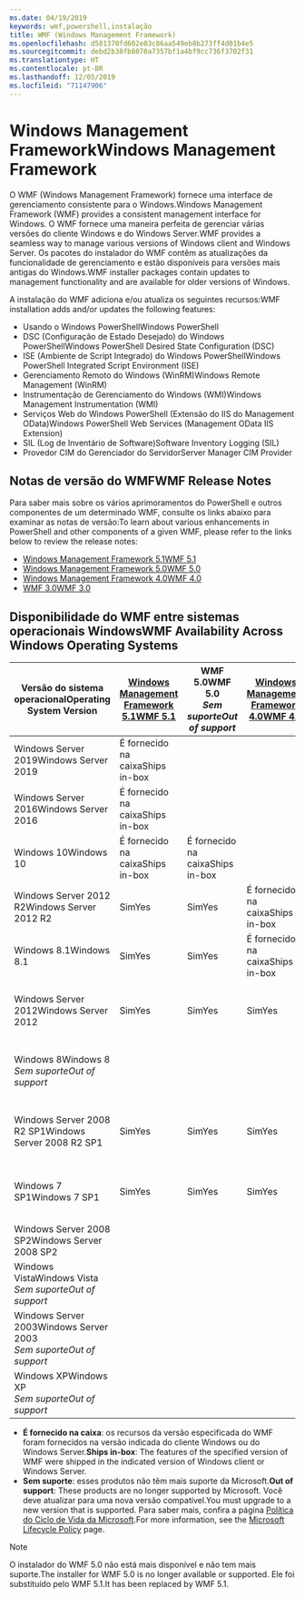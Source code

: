 ```yaml
---
ms.date: 04/19/2019
keywords: wmf,powershell,instalação
title: WMF (Windows Management Framework)
ms.openlocfilehash: d581370fd602e03c86aa549eb8b273ff4d01b4e5
ms.sourcegitcommit: debd2b38fb8070a7357bf1a4bf9cc736f3702f31
ms.translationtype: HT
ms.contentlocale: pt-BR
ms.lasthandoff: 12/05/2019
ms.locfileid: "71147906"
---
```

# <a name="windows-management-framework"></a><span data-ttu-id="328a0-103">Windows Management Framework</span><span class="sxs-lookup"><span data-stu-id="328a0-103">Windows Management Framework</span></span>

<span data-ttu-id="328a0-104">O WMF (Windows Management Framework) fornece uma interface de gerenciamento consistente para o Windows.</span><span class="sxs-lookup"><span data-stu-id="328a0-104">Windows Management Framework (WMF) provides a consistent management interface for Windows.</span></span> <span data-ttu-id="328a0-105">O WMF fornece uma maneira perfeita de gerenciar várias versões do cliente Windows e do Windows Server.</span><span class="sxs-lookup"><span data-stu-id="328a0-105">WMF provides a seamless way to manage various versions of Windows client and Windows Server.</span></span> <span data-ttu-id="328a0-106">Os pacotes do instalador do WMF contêm as atualizações da funcionalidade de gerenciamento e estão disponíveis para versões mais antigas do Windows.</span><span class="sxs-lookup"><span data-stu-id="328a0-106">WMF installer packages contain updates to management functionality and are available for older versions of Windows.</span></span>

<span data-ttu-id="328a0-107">A instalação do WMF adiciona e/ou atualiza os seguintes recursos:</span><span class="sxs-lookup"><span data-stu-id="328a0-107">WMF installation adds and/or updates the following features:</span></span>

- <span data-ttu-id="328a0-108">Usando o Windows PowerShell</span><span class="sxs-lookup"><span data-stu-id="328a0-108">Windows PowerShell</span></span>
- <span data-ttu-id="328a0-109">DSC (Configuração de Estado Desejado) do Windows PowerShell</span><span class="sxs-lookup"><span data-stu-id="328a0-109">Windows PowerShell Desired State Configuration (DSC)</span></span>
- <span data-ttu-id="328a0-110">ISE (Ambiente de Script Integrado) do Windows PowerShell</span><span class="sxs-lookup"><span data-stu-id="328a0-110">Windows PowerShell Integrated Script Environment (ISE)</span></span>
- <span data-ttu-id="328a0-111">Gerenciamento Remoto do Windows (WinRM)</span><span class="sxs-lookup"><span data-stu-id="328a0-111">Windows Remote Management (WinRM)</span></span>
- <span data-ttu-id="328a0-112">Instrumentação de Gerenciamento do Windows (WMI)</span><span class="sxs-lookup"><span data-stu-id="328a0-112">Windows Management Instrumentation (WMI)</span></span>
- <span data-ttu-id="328a0-113">Serviços Web do Windows PowerShell (Extensão do IIS do Management OData)</span><span class="sxs-lookup"><span data-stu-id="328a0-113">Windows PowerShell Web Services (Management OData IIS Extension)</span></span>
- <span data-ttu-id="328a0-114">SIL (Log de Inventário de Software)</span><span class="sxs-lookup"><span data-stu-id="328a0-114">Software Inventory Logging (SIL)</span></span>
- <span data-ttu-id="328a0-115">Provedor CIM do Gerenciador do Servidor</span><span class="sxs-lookup"><span data-stu-id="328a0-115">Server Manager CIM Provider</span></span>

## <a name="wmf-release-notes"></a><span data-ttu-id="328a0-116">Notas de versão do WMF</span><span class="sxs-lookup"><span data-stu-id="328a0-116">WMF Release Notes</span></span>

<span data-ttu-id="328a0-117">Para saber mais sobre os vários aprimoramentos do PowerShell e outros componentes de um determinado WMF, consulte os links abaixo para examinar as notas de versão:</span><span class="sxs-lookup"><span data-stu-id="328a0-117">To learn about various enhancements in PowerShell and other components of a given WMF, please refer to the links below to review the release notes:</span></span>

- [<span data-ttu-id="328a0-118">Windows Management Framework 5.1</span><span class="sxs-lookup"><span data-stu-id="328a0-118">WMF 5.1</span></span>](whats-new/release-notes.md#wmf-51-changes)
- [<span data-ttu-id="328a0-119">Windows Management Framework 5.0</span><span class="sxs-lookup"><span data-stu-id="328a0-119">WMF 5.0</span></span>](whats-new/release-notes.md#wmf-50-changes)
- [<span data-ttu-id="328a0-120">Windows Management Framework 4.0</span><span class="sxs-lookup"><span data-stu-id="328a0-120">WMF 4.0</span></span>](https://download.microsoft.com/download/3/D/6/3D61D262-8549-4769-A660-230B67E15B25/Windows%20Management%20Framework%204%200%20Release%20Notes.docx)
- [<span data-ttu-id="328a0-121">WMF 3.0</span><span class="sxs-lookup"><span data-stu-id="328a0-121">WMF 3.0</span></span>](https://download.microsoft.com/download/E/7/6/E76850B8-DA6E-4FF5-8CCE-A24FC513FD16/WMF%203%20Release%20Notes.docx)

## <a name="wmf-availability-across-windows-operating-systems"></a><span data-ttu-id="328a0-122">Disponibilidade do WMF entre sistemas operacionais Windows</span><span class="sxs-lookup"><span data-stu-id="328a0-122">WMF Availability Across Windows Operating Systems</span></span>

|        <span data-ttu-id="328a0-123">Versão do sistema operacional</span><span class="sxs-lookup"><span data-stu-id="328a0-123">Operating System Version</span></span>         | <span data-ttu-id="328a0-124">[Windows Management Framework 5.1][]</span><span class="sxs-lookup"><span data-stu-id="328a0-124">[WMF 5.1][]</span></span>  | <span data-ttu-id="328a0-125">WMF 5.0</span><span class="sxs-lookup"><span data-stu-id="328a0-125">WMF 5.0</span></span><br><span data-ttu-id="328a0-126">*Sem suporte*</span><span class="sxs-lookup"><span data-stu-id="328a0-126">*Out of support*</span></span> | <span data-ttu-id="328a0-127">[Windows Management Framework 4.0][]</span><span class="sxs-lookup"><span data-stu-id="328a0-127">[WMF 4.0][]</span></span>  | <span data-ttu-id="328a0-128">[WMF 3.0][]</span><span class="sxs-lookup"><span data-stu-id="328a0-128">[WMF 3.0][]</span></span>  | <span data-ttu-id="328a0-129">[WMF 2.0][]</span><span class="sxs-lookup"><span data-stu-id="328a0-129">[WMF 2.0][]</span></span>  |
| --------------------------------------- | ------------ | --------------------------- | ------------ | ------------ | ------------ |
| <span data-ttu-id="328a0-130">Windows Server 2019</span><span class="sxs-lookup"><span data-stu-id="328a0-130">Windows Server 2019</span></span>                     | <span data-ttu-id="328a0-131">É fornecido na caixa</span><span class="sxs-lookup"><span data-stu-id="328a0-131">Ships in-box</span></span> |                             |              |              |              |
| <span data-ttu-id="328a0-132">Windows Server 2016</span><span class="sxs-lookup"><span data-stu-id="328a0-132">Windows Server 2016</span></span>                     | <span data-ttu-id="328a0-133">É fornecido na caixa</span><span class="sxs-lookup"><span data-stu-id="328a0-133">Ships in-box</span></span> |                             |              |              |              |
| <span data-ttu-id="328a0-134">Windows 10</span><span class="sxs-lookup"><span data-stu-id="328a0-134">Windows 10</span></span>                              | <span data-ttu-id="328a0-135">É fornecido na caixa</span><span class="sxs-lookup"><span data-stu-id="328a0-135">Ships in-box</span></span> | <span data-ttu-id="328a0-136">É fornecido na caixa</span><span class="sxs-lookup"><span data-stu-id="328a0-136">Ships in-box</span></span>                |              |              |              |
| <span data-ttu-id="328a0-137">Windows Server 2012 R2</span><span class="sxs-lookup"><span data-stu-id="328a0-137">Windows Server 2012 R2</span></span>                  | <span data-ttu-id="328a0-138">Sim</span><span class="sxs-lookup"><span data-stu-id="328a0-138">Yes</span></span>          | <span data-ttu-id="328a0-139">Sim</span><span class="sxs-lookup"><span data-stu-id="328a0-139">Yes</span></span>                         | <span data-ttu-id="328a0-140">É fornecido na caixa</span><span class="sxs-lookup"><span data-stu-id="328a0-140">Ships in-box</span></span> |              |              |
| <span data-ttu-id="328a0-141">Windows 8.1</span><span class="sxs-lookup"><span data-stu-id="328a0-141">Windows 8.1</span></span>                             | <span data-ttu-id="328a0-142">Sim</span><span class="sxs-lookup"><span data-stu-id="328a0-142">Yes</span></span>          | <span data-ttu-id="328a0-143">Sim</span><span class="sxs-lookup"><span data-stu-id="328a0-143">Yes</span></span>                         | <span data-ttu-id="328a0-144">É fornecido na caixa</span><span class="sxs-lookup"><span data-stu-id="328a0-144">Ships in-box</span></span> |              |              |
| <span data-ttu-id="328a0-145">Windows Server 2012</span><span class="sxs-lookup"><span data-stu-id="328a0-145">Windows Server 2012</span></span>                     | <span data-ttu-id="328a0-146">Sim</span><span class="sxs-lookup"><span data-stu-id="328a0-146">Yes</span></span>          | <span data-ttu-id="328a0-147">Sim</span><span class="sxs-lookup"><span data-stu-id="328a0-147">Yes</span></span>                         | <span data-ttu-id="328a0-148">Sim</span><span class="sxs-lookup"><span data-stu-id="328a0-148">Yes</span></span>          | <span data-ttu-id="328a0-149">É fornecido na caixa</span><span class="sxs-lookup"><span data-stu-id="328a0-149">Ships in-box</span></span> |              |
| <span data-ttu-id="328a0-150">Windows 8</span><span class="sxs-lookup"><span data-stu-id="328a0-150">Windows 8</span></span><br><span data-ttu-id="328a0-151">*Sem suporte*</span><span class="sxs-lookup"><span data-stu-id="328a0-151">*Out of support*</span></span>           |              |                             |              | <span data-ttu-id="328a0-152">É fornecido na caixa</span><span class="sxs-lookup"><span data-stu-id="328a0-152">Ships in-box</span></span> |              |
| <span data-ttu-id="328a0-153">Windows Server 2008 R2 SP1</span><span class="sxs-lookup"><span data-stu-id="328a0-153">Windows Server 2008 R2 SP1</span></span>              | <span data-ttu-id="328a0-154">Sim</span><span class="sxs-lookup"><span data-stu-id="328a0-154">Yes</span></span>          | <span data-ttu-id="328a0-155">Sim</span><span class="sxs-lookup"><span data-stu-id="328a0-155">Yes</span></span>                         | <span data-ttu-id="328a0-156">Sim</span><span class="sxs-lookup"><span data-stu-id="328a0-156">Yes</span></span>          | <span data-ttu-id="328a0-157">Sim</span><span class="sxs-lookup"><span data-stu-id="328a0-157">Yes</span></span>          | <span data-ttu-id="328a0-158">É fornecido na caixa</span><span class="sxs-lookup"><span data-stu-id="328a0-158">Ships in-box</span></span> |
| <span data-ttu-id="328a0-159">Windows 7 SP1</span><span class="sxs-lookup"><span data-stu-id="328a0-159">Windows 7 SP1</span></span>                           | <span data-ttu-id="328a0-160">Sim</span><span class="sxs-lookup"><span data-stu-id="328a0-160">Yes</span></span>          | <span data-ttu-id="328a0-161">Sim</span><span class="sxs-lookup"><span data-stu-id="328a0-161">Yes</span></span>                         | <span data-ttu-id="328a0-162">Sim</span><span class="sxs-lookup"><span data-stu-id="328a0-162">Yes</span></span>          | <span data-ttu-id="328a0-163">Sim</span><span class="sxs-lookup"><span data-stu-id="328a0-163">Yes</span></span>          | <span data-ttu-id="328a0-164">É fornecido na caixa</span><span class="sxs-lookup"><span data-stu-id="328a0-164">Ships in-box</span></span> |
| <span data-ttu-id="328a0-165">Windows Server 2008 SP2</span><span class="sxs-lookup"><span data-stu-id="328a0-165">Windows Server 2008 SP2</span></span>                 |              |                             |              | <span data-ttu-id="328a0-166">Sim</span><span class="sxs-lookup"><span data-stu-id="328a0-166">Yes</span></span>          | <span data-ttu-id="328a0-167">Sim</span><span class="sxs-lookup"><span data-stu-id="328a0-167">Yes</span></span>          |
| <span data-ttu-id="328a0-168">Windows Vista</span><span class="sxs-lookup"><span data-stu-id="328a0-168">Windows Vista</span></span><br><span data-ttu-id="328a0-169">*Sem suporte*</span><span class="sxs-lookup"><span data-stu-id="328a0-169">*Out of support*</span></span>       |              |                             |              |              | <span data-ttu-id="328a0-170">Sim</span><span class="sxs-lookup"><span data-stu-id="328a0-170">Yes</span></span>          |
| <span data-ttu-id="328a0-171">Windows Server 2003</span><span class="sxs-lookup"><span data-stu-id="328a0-171">Windows Server 2003</span></span><br><span data-ttu-id="328a0-172">*Sem suporte*</span><span class="sxs-lookup"><span data-stu-id="328a0-172">*Out of support*</span></span> |              |                             |              |              | <span data-ttu-id="328a0-173">Sim</span><span class="sxs-lookup"><span data-stu-id="328a0-173">Yes</span></span>          |
| <span data-ttu-id="328a0-174">Windows XP</span><span class="sxs-lookup"><span data-stu-id="328a0-174">Windows XP</span></span><br><span data-ttu-id="328a0-175">*Sem suporte*</span><span class="sxs-lookup"><span data-stu-id="328a0-175">*Out of support*</span></span>          |              |                             |              | <span data-ttu-id="328a0-176">Sim</span><span class="sxs-lookup"><span data-stu-id="328a0-176">Yes</span></span>          | <span data-ttu-id="328a0-177">Sim</span><span class="sxs-lookup"><span data-stu-id="328a0-177">Yes</span></span>          |

- <span data-ttu-id="328a0-178">**É fornecido na caixa**: os recursos da versão especificada do WMF foram fornecidos na versão indicada do cliente Windows ou do Windows Server.</span><span class="sxs-lookup"><span data-stu-id="328a0-178">**Ships in-box**: The features of the specified version of WMF were shipped in the indicated version of Windows client or Windows Server.</span></span>
- <span data-ttu-id="328a0-179">**Sem suporte**: esses produtos não têm mais suporte da Microsoft.</span><span class="sxs-lookup"><span data-stu-id="328a0-179">**Out of support**: These products are no longer supported by Microsoft.</span></span> <span data-ttu-id="328a0-180">Você deve atualizar para uma nova versão compatível.</span><span class="sxs-lookup"><span data-stu-id="328a0-180">You must upgrade to a new version that is supported.</span></span> <span data-ttu-id="328a0-181">Para saber mais, confira a página [Política do Ciclo de Vida da Microsoft][].</span><span class="sxs-lookup"><span data-stu-id="328a0-181">For more information, see the [Microsoft Lifecycle Policy][] page.</span></span>

> [!NOTE]
> <span data-ttu-id="328a0-182">O instalador do WMF 5.0 não está mais disponível e não tem mais suporte.</span><span class="sxs-lookup"><span data-stu-id="328a0-182">The installer for WMF 5.0 is no longer available or supported.</span></span> <span data-ttu-id="328a0-183">Ele foi substituído pelo WMF 5.1.</span><span class="sxs-lookup"><span data-stu-id="328a0-183">It has been replaced by WMF 5.1.</span></span>

[Política do Ciclo de Vida da Microsoft]: https://support.microsoft.com/lifecycle
[Microsoft Lifecycle Policy]: https://support.microsoft.com/lifecycle
[Windows Management Framework 5.1]: https://aka.ms/wmf51download
[WMF 5.1]: https://aka.ms/wmf51download
[Windows Management Framework 4.0]: https://aka.ms/wmf4download
[WMF 4.0]: https://aka.ms/wmf4download
[WMF 3.0]: https://aka.ms/wmf3download
[WMF 2.0]: https://aka.ms/wmf2download

